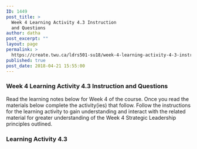 ```yaml
---
ID: 1449
post_title: >
  Week 4 Learning Activity 4.3 Instruction
  and Questions
author: datha
post_excerpt: ""
layout: page
permalink: >
  https://create.twu.ca/ldrs501-su18/week-4-learning-activity-4-3-instruction-and-questions/
published: true
post_date: 2018-04-21 15:55:00
---
```

<h3>Week 4 Learning Activity 4.3 Instruction and Questions</h3>
Read the learning notes below for Week 4 of the course. Once you read the materials below complete the activity(ies) that follow. Follow the instructions for the learning activity to gain understanding and interact with the related material for greater understanding of the Week 4 Strategic Leadership principles outlined.
<h3>Learning Activity 4.3</h3>